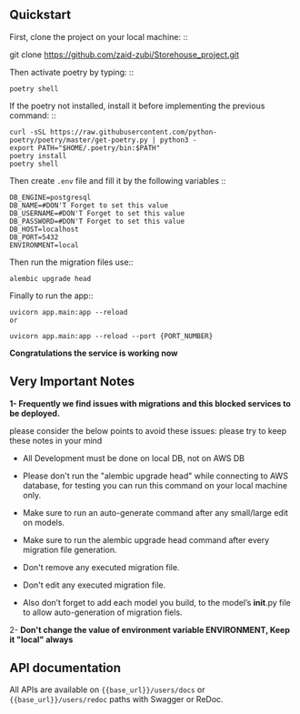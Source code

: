 
Quickstart
----------

First, clone the project on your local machine: ::

git clone https://github.com/zaid-zubi/Storehouse_project.git

Then activate poetry by typing: ::

    poetry shell
If the poetry not installed, install it before implementing the previous command: ::

    curl -sSL https://raw.githubusercontent.com/python-poetry/poetry/master/get-poetry.py | python3 -
    export PATH="$HOME/.poetry/bin:$PATH"
    poetry install
    poetry shell

Then create ``.env`` file and fill it by the following variables ::

    DB_ENGINE=postgresql
    DB_NAME=#DON'T Forget to set this value
    DB_USERNAME=#DON'T Forget to set this value
    DB_PASSWORD=#DON'T Forget to set this value
    DB_HOST=localhost
    DB_PORT=5432
    ENVIRONMENT=local
Then run the migration files use::

    alembic upgrade head
Finally to run the app::

    uvicorn app.main:app --reload
    or

    uvicorn app.main:app --reload --port {PORT_NUMBER}


**Congratulations the service is working now**



Very Important Notes
----------
**1- Frequently we find issues with migrations and this blocked services to be deployed.**



please consider the below points to avoid these issues:
please try to keep these notes in your mind

- All Development must be done on local DB, not on AWS DB

- Please don't run the "alembic upgrade head" while connecting to AWS database, for testing you can run this command on your local machine only.

- Make sure to run an auto-generate command after any small/large edit on models.

- Make sure to run the alembic upgrade head command after every migration file generation.

- Don't remove any executed migration file.

- Don't edit any executed migration file.

- Also don’t forget to add each model you build, to the model’s __init__.py file to allow auto-generation of migration fiels.

2- **Don't change the value of environment variable ENVIRONMENT, Keep it "local" always**



API documentation
----------

All APIs are available on ``{{base_url}}/users/docs`` or ``{{base_url}}/users/redoc`` paths with Swagger or ReDoc.



